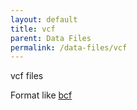 ```yaml
---
layout: default
title: vcf
parent: Data Files
permalink: /data-files/vcf
---
```


vcf files

Format like [bcf](/data-files/bcf)
